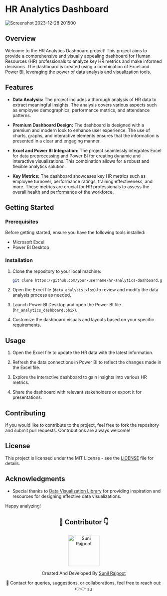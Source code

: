 # HR Analytics Dashboard
![Screenshot 2023-12-28 201500](https://github.com/sunilmbaedu/HR_Analytics_Dashboard/assets/154014386/3674078c-ba84-4d3c-bb10-ad83d5fd219c)

## Overview

Welcome to the HR Analytics Dashboard project! This project aims to provide a comprehensive and visually appealing dashboard for Human Resources (HR) professionals to analyze key HR metrics and make informed decisions. The dashboard is created using a combination of Excel and Power BI, leveraging the power of data analysis and visualization tools.

## Features

- **Data Analysis:** The project includes a thorough analysis of HR data to extract meaningful insights. The analysis covers various aspects such as employee demographics, performance metrics, and attendance patterns.

- **Premium Dashboard Design:** The dashboard is designed with a premium and modern look to enhance user experience. The use of charts, graphs, and interactive elements ensures that the information is presented in a clear and engaging manner.

- **Excel and Power BI Integration:** The project seamlessly integrates Excel for data preprocessing and Power BI for creating dynamic and interactive visualizations. This combination allows for a robust and flexible analytics solution.

- **Key Metrics:** The dashboard showcases key HR metrics such as employee turnover, performance ratings, training effectiveness, and more. These metrics are crucial for HR professionals to assess the overall health and performance of the workforce.

## Getting Started

### Prerequisites

Before getting started, ensure you have the following tools installed:

- Microsoft Excel
- Power BI Desktop

### Installation

1. Clone the repository to your local machine:

   ```bash
   git clone https://github.com/your-username/hr-analytics-dashboard.git
   ```

2. Open the Excel file (`data_analysis.xlsx`) to review and modify the data analysis process as needed.

3. Launch Power BI Desktop and open the Power BI file (`hr_analytics_dashboard.pbix`).

4. Customize the dashboard visuals and layouts based on your specific requirements.

## Usage

1. Open the Excel file to update the HR data with the latest information.

2. Refresh the data connections in Power BI to reflect the changes made in the Excel file.

3. Explore the interactive dashboard to gain insights into various HR metrics.

4. Share the dashboard with relevant stakeholders or export it for presentations.

## Contributing

If you would like to contribute to the project, feel free to fork the repository and submit pull requests. Contributions are always welcome!

## License

This project is licensed under the MIT License - see the [LICENSE](LICENSE) file for details.

## Acknowledgments

- Special thanks to [Data Visualization Library](https://datavizlibrary.com/) for providing inspiration and resources for designing effective data visualizations.

Happy analyzing!

## <p align="center">👥 Contributor 👇</p>

<p align="center"><img src="https://github.com/user-attachments/assets/18465236-7e1c-486b-bcf3-346e7e33072f" alt="Suni Rajpoot" width="100" height="100"></p>
<p align="center">Created And Developed By <a href="https://www.linkedin.com/in/sunilmbaedu/">Sunil Rajpoot</a></p>

<p align="center">📩 Contact for queries, suggestions, or collaborations, feel free to reach out: 👉👉  <a href="https://linkedin.com/in/sunilmbaedu" target="blank"><img align="center" src="https://raw.githubusercontent.com/rahuldkjain/github-profile-readme-generator/master/src/images/icons/Social/linked-in-alt.svg" alt="sunilmbaedu" height="17" width="17" /></a></p>


